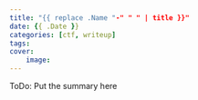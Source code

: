 ```yaml
---
title: "{{ replace .Name "-" " " | title }}"
date: {{ .Date }}
categories: [ctf, writeup]
tags:
cover:
    image:
---
```


ToDo: Put the summary here

<!--more-->